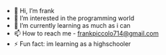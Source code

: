 - 👋 Hi, I’m frank
- 👀 I’m interested in the programming world
- 🌱 I’m currently learning as much as i can
- 📫 How to reach me - frankpiccolo714@gmail.com
- ⚡ Fun fact: im learning as a highschooler 
